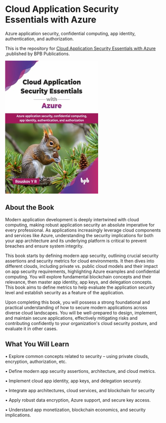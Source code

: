 # Cloud Application Security Essentials with Azure

Azure application security, confidential computing, app identity, authentication, and authorization.

This is the repository for [Cloud Application Security Essentials with Azure
](https://bpbonline.com/products/cloud-application-security-essentials-with-azure?_pos=1&_sid=821a43a2d&_ss=r&variant=44718934950088?variant=44718934950088),published by BPB Publications.

<img src="9789365894691.jpg">

## About the Book
Modern application development is deeply intertwined with cloud computing, making robust application security an absolute imperative for every professional. As applications increasingly leverage cloud components and services like Azure, understanding the security implications for both your app architecture and its underlying platform is critical to prevent breaches and ensure system integrity. 

This book starts by defining modern app security, outlining crucial security assertions and security metrics for cloud environments. It then dives into different clouds, including private vs. public cloud models and their impact on app security requirements, highlighting Azure examples and confidential computing. You will explore fundamental blockchain concepts and their relevance, then master app identity, app keys, and delegation concepts. This book aims to define metrics to help evaluate the application security level and establish security as a feature of the application.

Upon completing this book, you will possess a strong foundational and practical understanding of how to secure modern applications across diverse cloud landscapes. You will be well-prepared to design, implement, and maintain secure applications, effectively mitigating risks and contributing confidently to your organization's cloud security posture, and evaluate it in other cases.

## What You Will Learn
• Explore common concepts related to security – using private clouds, encryption, authorization, etc. 

• Define modern app security assertions, architecture, and cloud metrics.

• Implement cloud app identity, app keys, and delegation securely.

• Integrate app architectures, cloud services, and blockchain for security

• Apply robust data encryption, Azure support, and secure key access.

• Understand app monetization, blockchain economics, and security implications.
